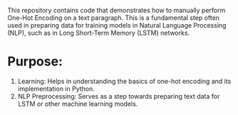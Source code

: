 This repository contains code that demonstrates how to manually perform One-Hot Encoding on a text paragraph. 
This is a fundamental step often used in preparing data for training models in Natural Language Processing (NLP), such as in Long Short-Term Memory (LSTM) networks.

# Purpose:
   1. Learning: Helps in understanding the basics of one-hot encoding and its implementation in Python.
   2. NLP Preprocessing: Serves as a step towards preparing text data for LSTM or other machine learning models.
